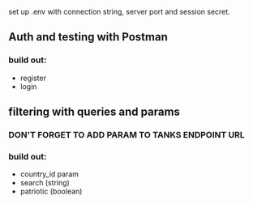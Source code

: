 set up .env with connection string, server port and session secret. 

## Auth and testing with Postman

### build out:
- register
- login

## filtering with queries and params

### DON'T FORGET TO ADD PARAM TO TANKS ENDPOINT URL

### build out: 
- country_id param
- search (string)
- patriotic (boolean)